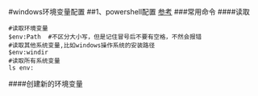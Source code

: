#windows环境变量配置
##1、powershell配置 [参考](https://www.pstips.net/powershell-environment-variables.html)
###常用命令
####读取
```
#读取环境变量
$env:Path  #不区分大小写，但是记住冒号后不要有空格，不然会报错
#读取其他系统变量,比如windows操作系统的安装路径
$env:windir
#读取所有系统变量
ls env:
```
####创建新的环境变量
```

```